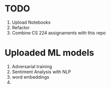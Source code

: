 # TODO
1. Upload  Notebooks
2. Refactor 
3. Combine CS 224 assignaments with this repo

# Uploaded ML models

1. Adversarial training
2. Sentiment Analysis with NLP
3. word embeddings
4. 

